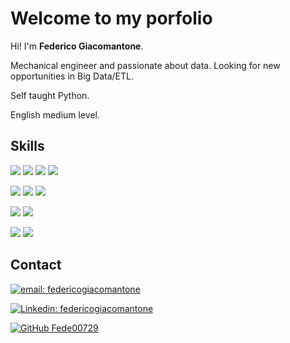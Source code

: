 # Welcome to my porfolio
Hi! I'm **Federico Giacomantone**.

Mechanical engineer and passionate about data.
Looking for new opportunities in Big Data/ETL.

Self taught Python.

English medium level.


## Skills

<p align="Rigth">
    <a>
        <img src="https://img.shields.io/badge/-python-blue?style=square&logo=python&logoColor=ffdd54"/></a>
    <a>
        <img src="https://img.shields.io/badge/-pandas-%23150458?style=square&logo=pandas&logoColor=white"/></a>
	<a>
		<img src="https://img.shields.io/badge/-numpy-%23013243?style=square&logo=numpy&logoColor=white"/></a>
    <a>
        <img src="https://img.shields.io/badge/-matplotlib-%23ffffff?style=square&logo=matplotlib&logoColor=white"/></a>
</p>
<p align="Rigth">
<a>
        <img src="https://img.shields.io/badge/-postgresql-%23316192?style=square&logo=postgresql&logoColor=white"/></a>
    <a>
        <img src="https://img.shields.io/badge/-mysql-%2300f?style=square&logo=mysql&logoColor=white"/></a>
	<a>
        <img src="https://img.shields.io/badge/-apachespark-blue?style=square&logo=apachespark&logoColor=white"/></a>
</p>
<p align="Rigth">
<a>
        <img src="https://img.shields.io/badge/-jupyter-%23FA0F00?style=square&logo=jupyter&logoColor=white"/></a>
<a>
        <img src="https://img.shields.io/badge/-docker-%230db7ed?style=square&logo=docker&logoColor=white"/></a>
</p>
<p align="Rigth">
<a>
        <img src="https://img.shields.io/badge/-Git-%23F05033?style=square&logo=Git&logoColor=white"/></a>
<a>
        <img src="https://img.shields.io/badge/VS%20Code-0078d7?style=square&logo=visual-studio-code&logoColor=white"/></a>
</p>


## Contact

[![email: federicogiacomantone](https://img.shields.io/badge/-fede.giacomantone@hotmail.com-0078D4?style=square&logo=microsoft-outlook&logoColor=white)](mailto:fede.giacomantone@hotmail.com)


[![Linkedin: federicogiacomantone](https://img.shields.io/badge/-federico%20giacomantone-blue?style=square&logo=Linkedin&logoColor=white)](https://www.linkedin.com/in/federico-giacomantone)


[![GitHub Fede00729](https://img.shields.io/github/followers/Fede00729?label=follow&style=social)](https://github.com/Fede00729)
